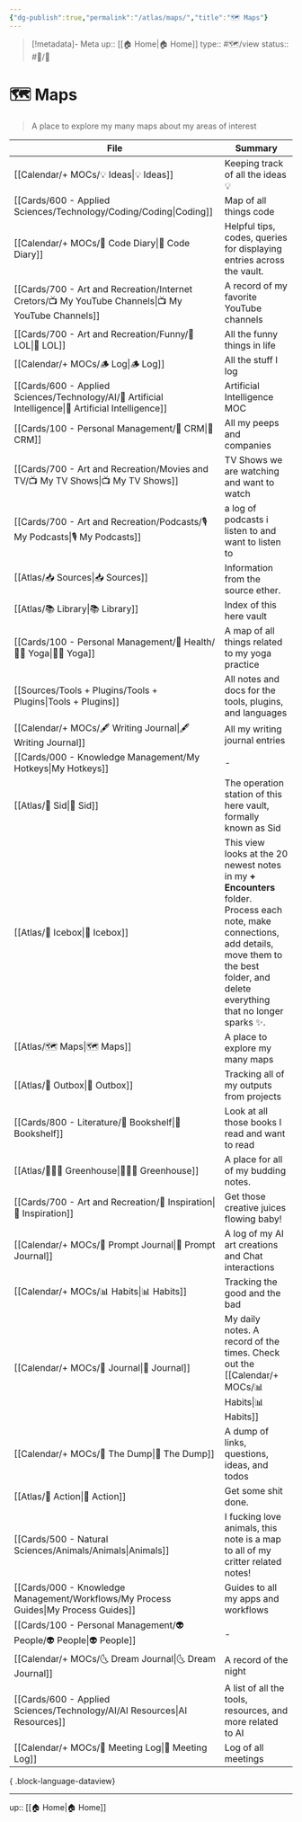 ```yaml
---
{"dg-publish":true,"permalink":"/atlas/maps/","title":"🗺 Maps"}
---
```


> [!metadata]- Meta
> up:: [[🏠 Home\|🏠 Home]]
> type:: #🗺/view 
> status:: #📝/🌱 

# 🗺 Maps

> A place to explore my many maps about my areas of interest

| File                                                                                                     | Summary                                                                                                                                                                                               |
| -------------------------------------------------------------------------------------------------------- | ----------------------------------------------------------------------------------------------------------------------------------------------------------------------------------------------------- |
| [[Calendar/+ MOCs/💡 Ideas\|💡 Ideas]]                                                                | Keeping track of all the ideas 💡                                                                                                                                                                     |
| [[Cards/600 - Applied Sciences/Technology/Coding/Coding\|Coding]]                                     | Map of all things code                                                                                                                                                                                |
| [[Calendar/+ MOCs/🧪 Code Diary\|🧪 Code Diary]]                                                      | Helpful tips, codes, queries for displaying entries across the vault.                                                                                                                                 |
| [[Cards/700 - Art and Recreation/Internet Cretors/📺 My YouTube Channels\|📺 My YouTube Channels]]    | A record of my favorite YouTube channels                                                                                                                                                              |
| [[Cards/700 - Art and Recreation/Funny/🤣 LOL\|🤣 LOL]]                                               | All the funny things in life                                                                                                                                                                          |
| [[Calendar/+ MOCs/🪵 Log\|🪵 Log]]                                                                    | All the stuff I log                                                                                                                                                                                   |
| [[Cards/600 - Applied Sciences/Technology/AI/🤖 Artificial Intelligence\|🤖 Artificial Intelligence]] | Artificial Intelligence MOC                                                                                                                                                                           |
| [[Cards/100 - Personal Management/👯 CRM\|👯 CRM]]                                                    | All my peeps and companies                                                                                                                                                                            |
| [[Cards/700 - Art and Recreation/Movies and TV/📺 My TV Shows\|📺 My TV Shows]]                       | TV Shows we are watching and want to watch                                                                                                                                                            |
| [[Cards/700 - Art and Recreation/Podcasts/🎙 My Podcasts\|🎙 My Podcasts]]                            | a log of podcasts i listen to and want to listen to                                                                                                                                                   |
| [[Atlas/📥 Sources\|📥 Sources]]                                                                      | Information from the source ether.                                                                                                                                                                    |
| [[Atlas/📚 Library\|📚 Library]]                                                                      | Index of this here vault                                                                                                                                                                              |
| [[Cards/100 - Personal Management/💪 Health/🧘‍♂️ Yoga\|🧘‍♂️ Yoga]]                                  | A map of all things related to my yoga practice                                                                                                                                                       |
| [[Sources/Tools + Plugins/Tools + Plugins\|Tools + Plugins]]                                          | All notes and docs for the tools, plugins, and languages                                                                                                                                              |
| [[Calendar/+ MOCs/🖋 Writing Journal\|🖋 Writing Journal]]                                            | All my writing journal entries                                                                                                                                                                        |
| [[Cards/000 - Knowledge Management/My Hotkeys\|My Hotkeys]]                                           | \-                                                                                                                                                                                                    |
| [[Atlas/🧠 Sid\|🧠 Sid]]                                                                              | The operation station of this here vault, formally known as Sid                                                                                                                                       |
| [[Atlas/🧊 Icebox\|🧊 Icebox]]                                                                        | This view looks at the 20 newest notes in my **+ Encounters** folder. Process each note, make connections, add details, move them to the best folder,  and delete everything that no longer sparks ✨. |
| [[Atlas/🗺 Maps\|🗺 Maps]]                                                                            | A place to explore my many maps                                                                                                                                                                       |
| [[Atlas/💌 Outbox\|💌 Outbox]]                                                                        | Tracking all of my outputs from projects                                                                                                                                                              |
| [[Cards/800 - Literature/📗 Bookshelf\|📗 Bookshelf]]                                                 | Look at all those books I read and want to read                                                                                                                                                       |
| [[Atlas/👨🏻‍🌾 Greenhouse\|👨🏻‍🌾 Greenhouse]]                                                      | A place for all of my budding notes.                                                                                                                                                                  |
| [[Cards/700 - Art and Recreation/🎨 Inspiration\|🎨 Inspiration]]                                     | Get those creative juices flowing baby!                                                                                                                                                               |
| [[Calendar/+ MOCs/🎲 Prompt Journal\|🎲 Prompt Journal]]                                              | A log of my AI art creations and Chat interactions                                                                                                                                                    |
| [[Calendar/+ MOCs/📊 Habits\|📊 Habits]]                                                              | Tracking the good and the bad                                                                                                                                                                         |
| [[Calendar/+ MOCs/📓 Journal\|📓 Journal]]                                                            | My daily notes. A record of the times. Check out the [[Calendar/+ MOCs/📊 Habits\|📊 Habits]]                                                                                                                                    |
| [[Calendar/+ MOCs/🔗 The Dump\|🔗 The Dump]]                                                          | A dump of links, questions, ideas, and todos                                                                                                                                                          |
| [[Atlas/🏹 Action\|🏹 Action]]                                                                        | Get some shit done.                                                                                                                                                                                   |
| [[Cards/500 - Natural Sciences/Animals/Animals\|Animals]]                                             | I fucking love animals, this note is a map to all of my critter related notes!                                                                                                                        |
| [[Cards/000 - Knowledge Management/Workflows/My Process Guides\|My Process Guides]]                   | Guides to all my apps and workflows                                                                                                                                                                   |
| [[Cards/100 - Personal Management/👽 People/👽 People\|👽 People]]                                    | \-                                                                                                                                                                                                    |
| [[Calendar/+ MOCs/🌜 Dream Journal\|🌜 Dream Journal]]                                                | A record of the night                                                                                                                                                                                 |
| [[Cards/600 - Applied Sciences/Technology/AI/AI Resources\|AI Resources]]                             | A list of all the tools, resources, and more related to AI                                                                                                                                            |
| [[Calendar/+ MOCs/👥 Meeting Log\|👥 Meeting Log]]                                                    | Log of all meetings                                                                                                                                                                                   |

{ .block-language-dataview}

---
up:: [[🏠 Home\|🏠 Home]]

